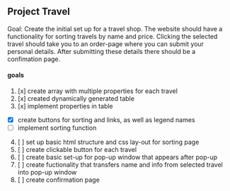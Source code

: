 ## Project Travel

Goal: Create the initial set up for a travel shop. The website should have a functionality for sorting travels by name and price. Clicking the selected travel should take you to an order-page where you can submit your personal details. After submitting these details there should be a confimation page.

#### goals
1. [x] create array with multiple properties for each travel
2. [x] created dynamically generated table
3. [x] implement properties in table
- [x] create buttons for sorting and links, as well as legend names
- [ ] implement sorting function
4. [ ] set up basic html structure and css lay-out for sorting page
5. [ ] create clickable button for each travel
6. [ ] create basic set-up for pop-up window that appears after pop-up
7. [ ] create fuctionality that transfers name and info from selected travel into pop-up window
8. [ ] create confirmation page
